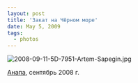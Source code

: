```yaml
---
layout: post
title: 'Закат на Чёрном море'
date: May 5, 2009
tags:
  - photos
---
```


![2008-09-11-5D-7951-Artem-Sapegin.jpg](photo://607)

[Анапа](http://morning.photos/albums/anapa/ "Фотографии из Анапы"), сентябрь 2008 г.
